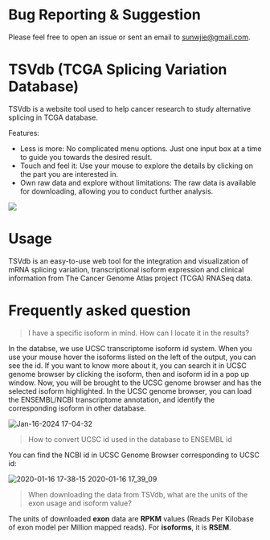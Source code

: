 # Bug Reporting & Suggestion
Please feel free to open an issue or sent an email to sunwjie@gmail.com.

# TSVdb (TCGA Splicing Variation Database)

TSVdb is a website tool used to help cancer research to study alternative splicing in TCGA database.

Features:
- Less is more: No complicated menu options. Just one input box at a time to guide you towards the desired result.
- Touch and feel it: Use your mouse to explore the details by clicking on the part you are interested in.
- Own raw data and explore without limitations: The raw data is available for downloading, allowing you to conduct further analysis.

![](https://raw.githubusercontent.com/wenjie1991/TSVdb/master/amination.gif)

# Usage
TSVdb is an easy-to-use web tool for the integration and visualization of mRNA splicing variation, transcriptional isoform expression and clinical information from The Cancer Genome Atlas project (TCGA) RNASeq data.

# Frequently asked question

> I have a specific isoform in mind. How can I locate it in the results?</summary>
    
In the databse, we use UCSC transcriptome isoform id system. 
When you use your mouse hover the isoforms listed on the left of the output, you can see the id.
If you want to know more about it, you can search it in UCSC genome browser by clicking the isoform, then and isoform id in a pop up window.
Now, you will be brought to the UCSC genome browser and has the selected isoform highlighted.
In the UCSC genome browser, you can load the ENSEMBL/NCBI transcriptome annotation, and identify the corresponding isoform in other database. 
    
![Jan-16-2024 17-04-32](https://github.com/wenjie1991/TSVdb/assets/6602710/944f799e-47cc-4cdb-859f-71d72d22768d)

> How to convert UCSC id used in the database to ENSEMBL id

You can find the NCBI id in UCSC Genome Browser corresponding to UCSC id:

![2020-01-16 17-38-15 2020-01-16 17_39_09](https://user-images.githubusercontent.com/6602710/72544195-2de5d980-3887-11ea-986b-46066f47af76.gif)

> When downloading the data from TSVdb, what are the units of the exon usage and isoform value?

The units of downloaded **exon** data are **RPKM** values (Reads Per Kilobase of exon model per Million mapped reads).
For **isoforms**, it is **RSEM**. 

